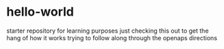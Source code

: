 # hello-world
starter repository for learning purposes
just checking this out to get the hang of how it works
trying to follow along through the openaps directions
